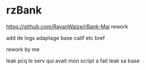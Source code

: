 # rzBank

https://github.com/RayanWaize/rBank-Maj rework

add de logs adaptage base calif etc bref

rework by me 

leak pcq le serv qui avait mon script a fait leak sa base
